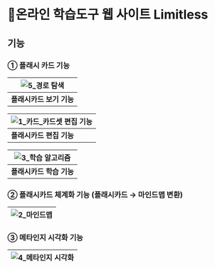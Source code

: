 # 📖온라인 학습도구 웹 사이트 Limitless

## 기능
### ① 플래시 카드 기능

|![5_경로 탐색](https://user-images.githubusercontent.com/67737432/166664776-77fa7d90-7439-4f65-a203-4dc64a931b02.gif)|
|------|
|**플래시카드 보기 기능**|

|![1_카드_카드셋 편집 기능](https://user-images.githubusercontent.com/67737432/166664103-90bc9acb-4f64-4261-9e87-84edae7efee1.gif)|
|------|
|**플래시카드 편집 기능**|

|![3_학습 알고리즘](https://user-images.githubusercontent.com/67737432/166665083-810f99b3-490f-4752-b28d-261367094efc.gif)|
|------|
|**플래시카드 학습 기능**|


### ② 플래시카드 체계화 기능 (플래시카드 → 마인드맵 변환)

|![2_마인드맵](https://user-images.githubusercontent.com/67737432/166665167-2bb5b2d7-6325-4c1e-93d8-340947d34546.gif)|
|------|

### ③ 메타인지 시각화 기능

|![4_메타인지 시각화](https://user-images.githubusercontent.com/67737432/166665271-2c2c0b4b-df99-4353-a471-9ff8c626bbc1.gif)|
|------|
